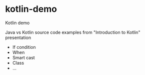 # kotlin-demo
Kotlin demo 

Java vs Kotlin source code examples from "Introduction to Kotlin" presentation 
* If condition
* When
* Smart cast
* Class
* ...
